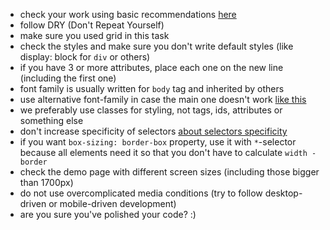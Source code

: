 - check your work using basic recommendations [here](https://github.com/mate-academy/layout_colored-blocks/blob/master/checklist.md)
- follow DRY (Don't Repeat Yourself)
- make sure you used grid in this task
- check the styles and make sure you don't write default styles (like display: block for `div` or others)
- if you have 3 or more attributes, place each one on the new line (including the first one)
- font family is usually written for `body` tag and inherited by others
- use alternative font-family in case the main one doesn't work [like this](https://www.w3schools.com/cssref/pr_font_font-family.asp)
- we preferably use classes for styling, not tags, ids, attributes or something else
- don't increase specificity of selectors [about selectors specificity](https://www.w3schools.com/css/css_specificity.asp)
- if you want `box-sizing: border-box` property, use it with `*`-selector because all elements need it so that you don't have to calculate `width - border`
- check the demo page with different screen sizes (including those bigger than 1700px)
- do not use overcomplicated media conditions (try to follow desktop-driven or mobile-driven development)
- are you sure you've polished your code? :)
